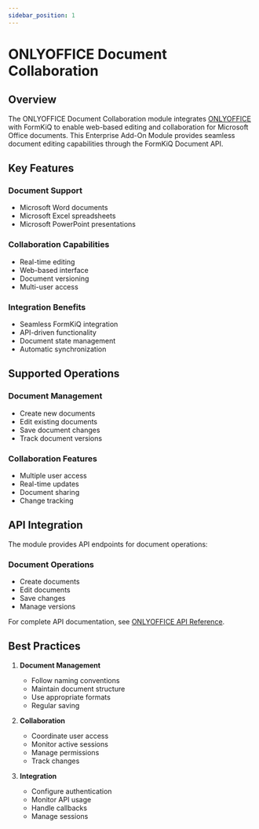 ```yaml
---
sidebar_position: 1
---
```


# ONLYOFFICE Document Collaboration

## Overview

The ONLYOFFICE Document Collaboration module integrates [ONLYOFFICE](https://www.onlyoffice.com/) with FormKiQ to enable web-based editing and collaboration for Microsoft Office documents. This Enterprise Add-On Module provides seamless document editing capabilities through the FormKiQ Document API.

## Key Features

### Document Support
- Microsoft Word documents
- Microsoft Excel spreadsheets
- Microsoft PowerPoint presentations

### Collaboration Capabilities
- Real-time editing
- Web-based interface
- Document versioning
- Multi-user access

### Integration Benefits
- Seamless FormKiQ integration
- API-driven functionality
- Document state management
- Automatic synchronization

## Supported Operations

### Document Management
- Create new documents
- Edit existing documents
- Save document changes
- Track document versions

### Collaboration Features
- Multiple user access
- Real-time updates
- Document sharing
- Change tracking

## API Integration

The module provides API endpoints for document operations:

### Document Operations
- Create documents
- Edit documents
- Save changes
- Manage versions

For complete API documentation, see [ONLYOFFICE API Reference](/docs/api-reference/only-office-document-edit).

## Best Practices

1. **Document Management**
   - Follow naming conventions
   - Maintain document structure
   - Use appropriate formats
   - Regular saving

2. **Collaboration**
   - Coordinate user access
   - Monitor active sessions
   - Manage permissions
   - Track changes

3. **Integration**
   - Configure authentication
   - Monitor API usage
   - Handle callbacks
   - Manage sessions